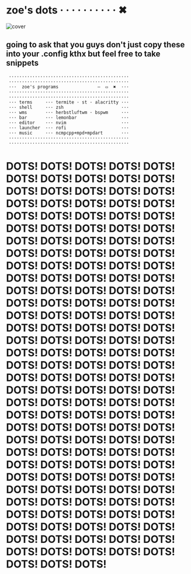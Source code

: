 # zoe's dots · · · · · · · · · · ✖

![cover](/cover.gif)

## going to ask that you guys don't just copy these into your .config kthx but feel free to take snippets

```
 ··············································
 ··············································
 ···  zoe's programs               —  ▭  ✖  ···
 ··············································
 ··············································
 ··· terms     ··· termite · st · alacritty ···
 ··· shell     ··· zsh                      ···
 ··· wms       ··· herbstluftwm · bspwm     ···
 ··· bar       ··· lemonbar                 ···
 ··· editor    ··· nvim                     ···
 ··· launcher  ··· rofi                     ···
 ··· music     ··· ncmpcpp+mpd+mpdart       ···
 ··············································
 ··············································
```


# DOTS! DOTS! DOTS! DOTS! DOTS! DOTS! DOTS! DOTS! DOTS! DOTS! DOTS! DOTS! DOTS! DOTS! DOTS! DOTS! DOTS! DOTS! DOTS! DOTS! DOTS! DOTS! DOTS! DOTS! DOTS! DOTS! DOTS! DOTS! DOTS! DOTS! DOTS! DOTS! DOTS! DOTS! DOTS! DOTS! DOTS! DOTS! DOTS! DOTS! DOTS! DOTS! DOTS! DOTS! DOTS! DOTS! DOTS! DOTS! DOTS! DOTS! DOTS! DOTS! DOTS! DOTS! DOTS! DOTS! DOTS! DOTS! DOTS! DOTS! DOTS! DOTS! DOTS! DOTS! DOTS! DOTS! DOTS! DOTS! DOTS! DOTS! DOTS! DOTS! DOTS! DOTS! DOTS! DOTS! DOTS! DOTS! DOTS! DOTS! DOTS! DOTS! DOTS! DOTS! DOTS! DOTS! DOTS! DOTS! DOTS! DOTS! DOTS! DOTS! DOTS! DOTS! DOTS! DOTS! DOTS! DOTS! DOTS! DOTS! DOTS! DOTS! DOTS! DOTS! DOTS! DOTS! DOTS! DOTS! DOTS! DOTS! DOTS! DOTS! DOTS! DOTS! DOTS! DOTS! DOTS! DOTS! DOTS! DOTS! DOTS! DOTS! DOTS! DOTS! DOTS! DOTS! DOTS! DOTS! DOTS! DOTS! DOTS! DOTS! DOTS! DOTS! DOTS! DOTS! DOTS! DOTS! DOTS! DOTS! DOTS! DOTS! DOTS! DOTS! DOTS! DOTS! DOTS! DOTS! DOTS! DOTS! DOTS! DOTS! DOTS! DOTS! DOTS! DOTS! DOTS! DOTS! DOTS! DOTS! DOTS! DOTS! DOTS! 
